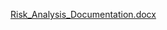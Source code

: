 [Risk_Analysis_Documentation.docx](https://github.com/user-attachments/files/19840371/Risk_Analysis_Documentation.docx)
